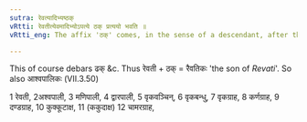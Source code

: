 ```yaml
---
sutra: रेवत्यादिभ्यष्ठक्
vRtti: रेवतीत्येवमादिभ्योऽपत्ये ठक् प्रत्ययो भवति ॥
vRtti_eng: The affix 'ठक्' comes, in the sense of a descendant, after the words रेवती &c.

---
```

This of course debars ढक् &c. Thus रेवती + ठक् = रैवतिकः 'the son of _Revati_'. So also आश्वपालिकः (VII.3.50)

1 रेवती, 2अश्वपाली, 3 मणिपाली, 4 द्वारपाली, 5 वृकवञ्चिन्, 6 वृकबन्धु, 7 वृकग्राह, 8 कर्णग्राह, 9 दण्डग्राह, 10 कुक्कूटाक्ष, 11 (ककुदाक्ष) 12 चामरग्राह,